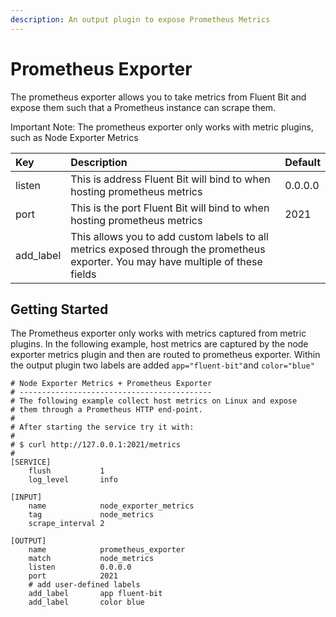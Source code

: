```yaml
---
description: An output plugin to expose Prometheus Metrics
---
```


# Prometheus Exporter

The prometheus exporter allows you to take metrics from Fluent Bit and expose them such that a Prometheus instance can scrape them. 

Important Note: The prometheus exporter only works with metric  plugins, such as Node Exporter Metrics

| Key | Description | Default |
| :--- | :--- | :--- |
| listen | This is address Fluent Bit will bind to when hosting prometheus metrics | 0.0.0.0 |
| port | This is the port Fluent Bit will bind to when hosting prometheus metrics | 2021 |
| add\_label | This allows you to add custom labels to all metrics exposed through the prometheus exporter. You may have multiple of these fields |  |

## Getting Started

The Prometheus exporter only works with metrics captured from metric plugins. In the following example, host metrics are captured by the node exporter metrics plugin and then are routed to prometheus exporter. Within the output plugin two labels are added `app="fluent-bit"`and `color="blue"`

```text
# Node Exporter Metrics + Prometheus Exporter
# -------------------------------------------
# The following example collect host metrics on Linux and expose
# them through a Prometheus HTTP end-point.
#
# After starting the service try it with:
#
# $ curl http://127.0.0.1:2021/metrics
#
[SERVICE]
    flush           1
    log_level       info

[INPUT]
    name            node_exporter_metrics
    tag             node_metrics
    scrape_interval 2

[OUTPUT]
    name            prometheus_exporter
    match           node_metrics
    listen          0.0.0.0
    port            2021
    # add user-defined labels
    add_label       app fluent-bit
    add_label       color blue
```

